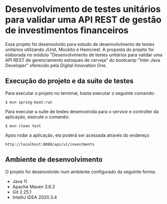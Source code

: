 # Desenvolvimento de testes unitários para validar uma API REST de gestão de investimentos financeiros
Esse projeto foi desenvolvido para estudo de desenvolvimento de testes unitários utilizando JUnit, Mockito e Hamcrest. A proposta do projeto foi elaborada no módulo "Desenvolvimento de testes unitários para validar uma API REST de gerenciamento estoques de cerveja" do bootcamp "Inter Java Developer" oferecido pela Digital Innovation One.

## Execução do projeto e da suíte de testes
Para executar o projeto no terminal, basta executar o seguinte comando:
```shell
$ mvn spring-boot:run
```
Para executar a suíte de testes desenvolvida para o service e controller da aplicação, execute o comando:
```shell
$ mvn clean test
```
Após rodar a aplicação, ela poderá ser acessada através do endereço
```
http://localhost:8080/api/v1/investments
```

## Ambiente de desenvolvimento
O projeto foi desenvolvido num ambiente configurado da seguinte forma:
- Java 11
- Apache Maven 3.6.3
- Git 2.25.1
- IntelliJ IDEA 2020.3.4